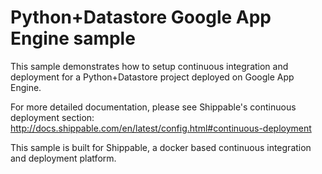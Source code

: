 Python+Datastore Google App Engine sample
=========================================

This sample demonstrates how to setup continuous integration and deployment for a Python+Datastore project deployed on Google App Engine.

For more detailed documentation, please see Shippable's continuous deployment section: http://docs.shippable.com/en/latest/config.html#continuous-deployment

This sample is built for Shippable, a docker based continuous integration and deployment platform.
